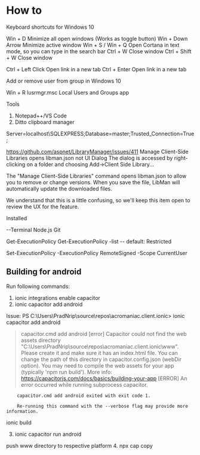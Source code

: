 # How to
Keyboard shortcuts for Windows 10 

Win + D             Minimize all open windows (Works as toggle button)
Win + Down Arrow    Minimize active window
Win + S / Win + Q   Open Cortana in text mode, so you can type in the search bar
Ctrl + W            Close window
Ctrl + Shift + W    Close window

Ctrl + Left Click   Open link in a new tab
Ctrl + Enter        Open link in a new tab


Add or remove user from group in Windows 10

Win + R
lusrmgr.msc
Local Users and Groups app

Tools
1. Notepad++/VS Code
2. Ditto clipboard manager


Server=localhost\SQLEXPRESS;Database=master;Trusted_Connection=True;

https://github.com/aspnet/LibraryManager/issues/411
Manage Client-Side Libraries opens libman.json not UI Dialog
The dialog is accessed by right-clicking on a folder and choosing Add->Client Side Library...

The "Manage Client-Side Libraries" command opens libman.json to allow you to remove or change versions. When you save the file, LibMan will automatically update the downloaded files.

We understand that this is a little confusing, so we'll keep this item open to review the UX for the feature.




Installed 

--Terminal
Node.js
Git

Get-ExecutionPolicy
Get-ExecutionPolicy -list
 -- default: Restricted

Set-ExecutionPolicy -ExecutionPolicy RemoteSigned -Scope CurrentUser

Building for android
---------------------
Run following commands:

1. ionic integrations enable capacitor
2. ionic capacitor add android

Issue:
PS C:\Users\PradNrip\source\repos\acromaniac.client.ionic> ionic capacitor add android
> capacitor.cmd add android
[error] Capacitor could not find the web assets directory "C:\Users\PradNrip\source\repos\acromaniac.client.ionic\www".
    Please create it and make sure it has an index.html file. You can change
    the path of this directory in capacitor.config.json (webDir option).
    You may need to compile the web assets for your app (typically 'npm run build').
    More info: https://capacitorjs.com/docs/basics/building-your-app
[ERROR] An error occurred while running subprocess capacitor.

        capacitor.cmd add android exited with exit code 1.

        Re-running this command with the --verbose flag may provide more information.
ionic build

3. ionic capacitor run android

push www directory to respective platform
4. npx cap copy
